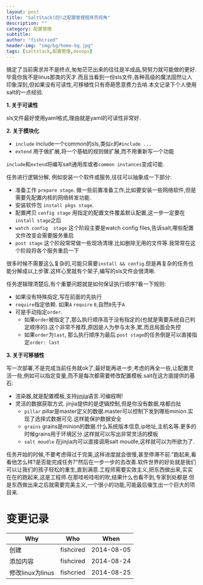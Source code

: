 ```yaml
---
layout: post
title: "SaltStack(四)之配置管理程序员视角"
description: ""
category: 配置管理
subtitle:
author: "fishcried"
header-img: "img/bg/home-bg.jpg"
tags: [saltstack,配置管理,devops]
---
```


搞定了当前需求并不是终点,匆匆茫茫出来的往往是半成品,努努力就可能做的更好.毕竟你我不是linus那类的天才.而且当看到一份sls文件,各种高级的魔法固然让人印象深刻,但如果没有可读性,可移植性只有奇葩愿意费力去啃.本文记录下个人使用salt的一点经验.

**1. 关于可读性**

sls文件最好使用yaml格式,理由就是yaml的可读性非常好.

**2. 关于模块化**

- `include`  include一个common的sls,类似`c`的`#include ...`
- `extend` 用于做扩展,将一个基础的规则做扩展,而不用重新写一个功能

`include`和`extend`将编写salt通用库或者`common instances`变成可能.

任务进行逻辑分解, 例如安装一个软件或服务,往往可以抽象成一下部分:

- 准备工作 `prepare stage`. 做一些前置准备工作,比如要安装一些网络软件,但是需要先配置内核的网络转发功能.
- 安装软件包 `install pkgs stage`. 
- 配置拷贝 `config stage`  用指定的配置文件覆盖默认配置,这一步一定要在`install stage`之后
- `watch config  stage` 这个阶段主要是watch config files,告诉salt,哪些配置文件改变会需要服务重启
- `post stage` 这个阶段常常做一些现场清理.比如删除无用的文件等.我常常在这个阶段将各个服务重启一下

很多时候不需要这么复杂的,可能只需要`install && config`.但是再复杂的任务也能分解成以上步骤.这样心里就有个架子,编写的sls文件会很清晰.

任务逻辑理清楚后,有个重要问题就是如何保证执行顺序?看一下规则:

- 如果没有特殊指定,写在前面的先执行
- `require`指定依赖. 如果`A` `require` `B`,自然`B`先于`A`
- 可是手动指定`order`.
	- 如果`order`被指定了,那么执行顺序高于没有指定的(也就是需要系统自己判定顺序的).这个非常不推荐,原因是人为参与太多,累,而且局面会失控
	- 如果`order`为`last`, 那么执行顺序为最后.`post stage`的任务倒是可以直接指定`order: last`

**3. 关于可移植性**

写一次部署,不是完成当前任务就ok了,最好能再进一步,考虑的再全一些,让配置灵活一些,例如可以指定变量,而不是每次都需要修改配置模板.salt在这方面提供的基石:

- 渲染器,就是配置模板,支持[jinjia](http://jinja.pocoo.org/docs/)语言.可编程啊!
- 灵活的数据获取方式. jinjia提供的是逻辑控制,但是你没有数据,啥都白扯
	- `pillar`   pillar是master定义的数据.master可以控制下发到哪些minion.实现了选择式数据可见.这样能保护数据安全
	- `grains`   grains是minion的数据.什么系统版本信息,ip地址,主机名等.更多的时候grains用于环境区分.这样就可以写出非常灵活的模板
	- `salt moudle` 在jinjia内可以直接调用salt moudle,这样就可以为所欲为了.

任务开始的时候,不要考虑得过于完美,这样进度就会很慢,甚至停滞不前."跑起来,看看他怎么样?是否能完成任务?"然后在一步一步的去改善.软件世界的好处就是我们可以让我们的孩子轻松的重生,直到满意.工程师需要实效主义,把东西做出来,实实在在的跑起来,这是工程师.在那哇啦哇啦的吹,结果什么也看不到,专家到处都是.但是东西做出来之后就需要完美主义,一个很小的功能,可能最后催生出一个巨大的项目来.

# 变更记录

|Why | Who | When |
|----|-----|------|
|创建|fishcired|2014-08-05 |
|添加内容|fishcired| 2014-08-24|
|修改linux为linus|fishcried|2014-08-25 |
